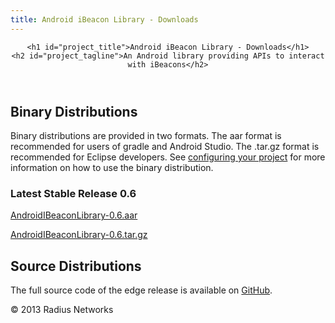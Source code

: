 ```yaml
---
title: Android iBeacon Library - Downloads
---
```


<link rel="stylesheet" type="text/css" media="screen" href="stylesheets/stylesheet.css">

<div id="header_wrap" class="outer">
  <header class="inner">

    <h1 id="project_title">Android iBeacon Library - Downloads</h1>
    <h2 id="project_tagline">An Android library providing APIs to interact with iBeacons</h2>

  </header>
</div>

<div id="main_content_wrap" class="outer">
  <section id="main_content" class="inner">

## Binary Distributions

Binary distributions are provided in two formats.  The aar format is recommended for users of gradle and Android Studio.  The .tar.gz format is recommended for Eclipse developers.
See [configuring your project]() for more information on how to use the binary distribution.

### Latest Stable Release 0.6

[AndroidIBeaconLibrary-0.6.aar](https://s3.amazonaws.com/android-ibeacon-library.radiusnetworks.com/AndroidIBeaconLibrary-0.6.aar)

[AndroidIBeaconLibrary-0.6.tar.gz](https://s3.amazonaws.com/android-ibeacon-library.radiusnetworks.com/AndroidIBeaconLibrary-0.6.tar.gz)

## Source Distributions

The full source code of the edge release is available on [GitHub](https://github.com/RadiusNetworks/android-ibeacon-service). 

  </section>
</div>

<!-- FOOTER  -->
<div id="footer_wrap" class="outer">
  <footer class="inner">
    <p class="copyright">&copy; 2013 Radius Networks</p>
  </footer>
</div>

